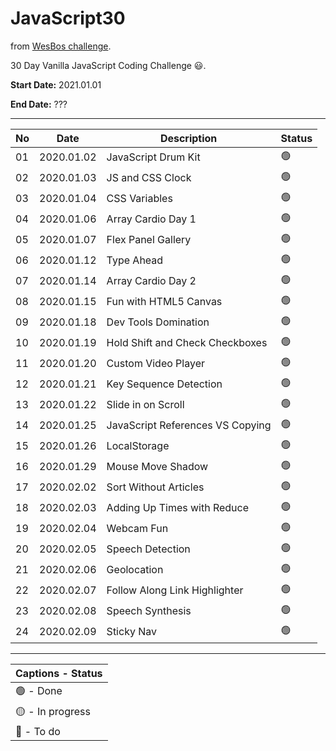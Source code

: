 # JavaScript30

from [WesBos challenge](https://javascript30.com). 

30 Day Vanilla JavaScript Coding Challenge 😃.

**Start Date:** 2021.01.01

**End Date:** ???

___

No | Date        | Description            | Status |
--|-----------|------------------------|---|
01 | 2020.01.02 | JavaScript Drum Kit | 🟢 |
02 | 2020.01.03 | JS and CSS Clock | 🟢 |
03 | 2020.01.04 | CSS Variables | 🟢 |
04 | 2020.01.06 | Array Cardio Day 1 | 🟢 |
05 | 2020.01.07 | Flex Panel Gallery | 🟢 |
06 | 2020.01.12 | Type Ahead | 🟢 |
07 | 2020.01.14 | Array Cardio Day 2 | 🟢 |
08 | 2020.01.15 | Fun with HTML5 Canvas | 🟢 |
09 | 2020.01.18 | Dev Tools Domination | 🟢 |
10 | 2020.01.19 | Hold Shift and Check Checkboxes | 🟢 |
11 | 2020.01.20 | Custom Video Player | 🟢 |
12 | 2020.01.21 | Key Sequence Detection | 🟢 |
13 | 2020.01.22 | Slide in on Scroll | 🟢 |
14 | 2020.01.25 | JavaScript References VS Copying | 🟢 |
15 | 2020.01.26 | LocalStorage | 🟢 |
16 | 2020.01.29 | Mouse Move Shadow | 🟢 |
17 | 2020.02.02 | Sort Without Articles | 🟢 |
18 | 2020.02.03 | Adding Up Times with Reduce | 🟢 |
19 | 2020.02.04 | Webcam Fun | 🟢 |
20 | 2020.02.05 | Speech Detection | 🟢 |
21 | 2020.02.06 | Geolocation | 🟢 |
22 | 2020.02.07 | Follow Along Link Highlighter | 🟢 |
23 | 2020.02.08 | Speech Synthesis | 🟢 |
24 | 2020.02.09 | Sticky Nav | 🟢 |

___

| Captions - Status |
|---------|
| 🟢 - Done |
| 🟡 - In progress |
| 🔴 - To do |
